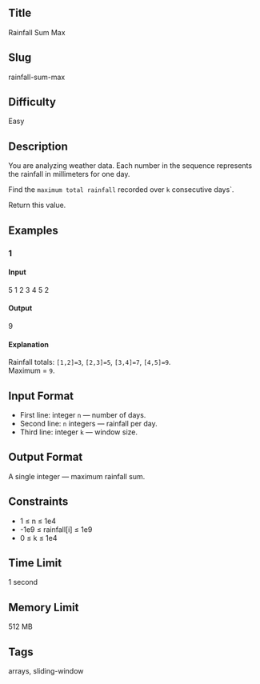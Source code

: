 ## Title
Rainfall Sum Max

## Slug
rainfall-sum-max

## Difficulty
Easy

## Description
You are analyzing weather data. Each number in the sequence represents the rainfall in millimeters for one day.  

Find the `maximum total rainfall` recorded over `k` consecutive days`.

Return this value.

## Examples

### 1
#### Input
5
1 2 3 4 5
2

#### Output
9

#### Explanation
Rainfall totals: `[1,2]=3`, `[2,3]=5`, `[3,4]=7`, `[4,5]=9`.  
Maximum = `9`.

## Input Format
- First line: integer `n` — number of days.  
- Second line: `n` integers — rainfall per day.  
- Third line: integer `k` — window size.

## Output Format
A single integer — maximum rainfall sum.

## Constraints
- 1 ≤ n ≤ 1e4  
- -1e9 ≤ rainfall[i] ≤ 1e9  
- 0 ≤ k ≤ 1e4  

## Time Limit
1 second

## Memory Limit
512 MB

## Tags
arrays, sliding-window
